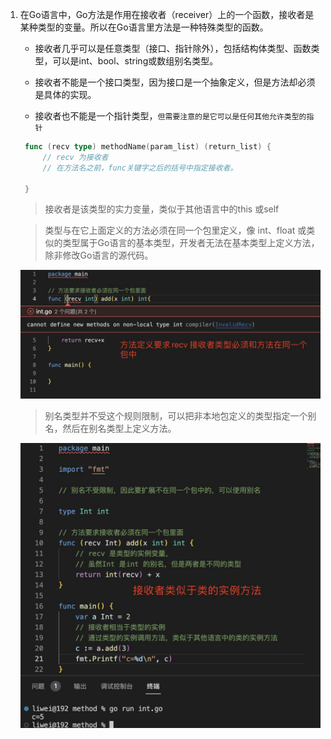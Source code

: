 1. 在Go语言中，Go方法是作用在接收者（receiver）上的一个函数，接收者是某种类型的变量。所以在Go语言里方法是一种特殊类型的函数。

   + 接收者几乎可以是任意类型（接口、指针除外），包括结构体类型、函数类型，可以是int、bool、string或数组别名类型。
   
   + 接收者不能是一个接口类型，因为接口是一个抽象定义，但是方法却必须是具体的实现。 
    
   + 接收者也不能是一个指针类型，`但需要注意的是它可以是任何其他允许类型的指针`

   ```go
    func (recv type) methodName(param_list) (return_list) {
        // recv 为接收者
        // 在方法名之前，func关键字之后的括号中指定接收者。
        
    }
   ```
   > 接收者是该类型的实力变量，类似于其他语言中的this 或self

   > 类型与在它上面定义的方法必须在同一个包里定义，像 int、float 或类似的类型属于Go语言的基本类型，开发者无法在基本类型上定义方法，除非修改Go语言的源代码。

      ![image](../../assets/106.jpg)

   > 别名类型并不受这个规则限制，可以把非本地包定义的类型指定一个别名，然后在别名类型上定义方法。

   ![image](../../assets/107.jpg)